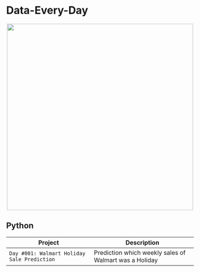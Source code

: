 # Data-Every-Day

<p align="center"> 
<img src="https://media.striim.com/wp-content/uploads/2017/08/21064042/ST_Blog_DataEverywhere.png" width="500">
</p>

## Python
| Project | Description |
| --- | --- |
| `Day #001: Walmart Holiday Sale Prediction` | Prediction which weekly sales of Walmart was a Holiday

